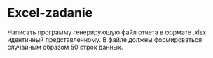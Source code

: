 # Excel-zadanie
Написать программу генерирующую файл отчета в формате .xlsx идентичный представленному. В файле должны формироваться случайным образом 50 строк данных.
